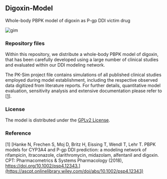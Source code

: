 ## Digoxin-Model
Whole-body PBPK model of digoxin as P-gp DDI victim drug 

![gim](https://github.com/Open-Systems-Pharmacology/Digoxin-Model/blob/master/DDI-Modeling-Network.png)


### Repository files
Within this repository, we distribute a whole-body PBPK model of digoxin, that has been carefully developed using a large number of clinical studies and evaluated within our DDI modeling network. 

The PK-Sim project file contains simulations of all published clinical studies employed during model establishment, including the respective observed data digitized from literature reports. For further details, quantitative model evaluation, sensitivity analysis and extensive documentation please refer to [[1](#reference)].

### License
The model is distributed under the [GPLv2 License](https://github.com/Open-Systems-Pharmacology/Suite/blob/develop/LICENSE). 

### Reference
[1] [Hanke N, Frechen S, Moj D, Britz H, Eissing T, Wendl T, Lehr T. PBPK models for CYP3A4 and P-gp DDI prediction: a modeling network of rifampicin, itraconazole, clarithromycin, midazolam, alfentanil and digoxin. CPT: Pharmacometrics & Systems Pharmacology (2018), https://doi.org/10.1002/psp4.12343.](https://ascpt.onlinelibrary.wiley.com/doi/abs/10.1002/psp4.12343) 
